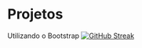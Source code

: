 # Projetos
Utilizando o Bootstrap
[![GitHub Streak](https://streak-stats.demolab.com?user=josimarsdepaula&theme=vision-friendly-dark&locale=pt_BR&date_format=j%20M%5B%20Y%5D)](https://git.io/streak-stats)
